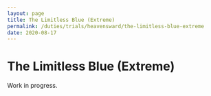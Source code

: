 ```yaml
---
layout: page
title: The Limitless Blue (Extreme)
permalink: /duties/trials/heavensward/the-limitless-blue-extreme
date: 2020-08-17
---
```


# The Limitless Blue (Extreme)

Work in progress.
